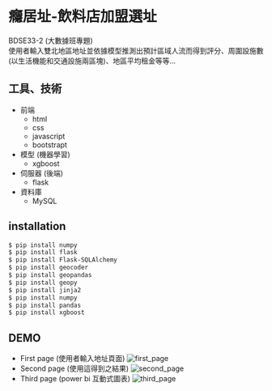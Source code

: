 # 癮居址-飲料店加盟選址
BDSE33-2 (大數據班專題)    
使用者輸入雙北地區地址並依據模型推測出預計區域人流而得到評分、周圍設施數(以生活機能和交通設施兩區塊)、地區平均租金等等...

 
## 工具、技術  
  - 前端
    - html
    - css
    - javascript
    - bootstrapt
  - 模型 (機器學習)
    - xgboost
  - 伺服器 (後端)
    - flask
  - 資料庫
    - MySQL

## installation 
```bash
$ pip install numpy
$ pip install flask
$ pip install Flask-SQLAlchemy
$ pip install geocoder
$ pip install geopandas
$ pip install geopy
$ pip install jinja2
$ pip install numpy
$ pip install pandas
$ pip install xgboost
```

## DEMO
- First page (使用者輸入地址頁面)
![first_page](C:/Users/Wilson/Downloads/pic_of_final_demo/first_page.png?raw=true "Demo Page 1")
- Second page (使用這得到之結果)
![second_page](C:/Users/Wilson/Downloads/pic_of_final_demo/page2.gif?raw=true "Demo Page 2")
- Third page (power bi 互動式圖表)
![third_page](C:/Users/Wilson/Downloads/pic_of_final_demo/third_page.png?raw=true "Demo Page 3")
